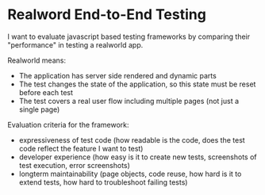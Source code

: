 Realword End-to-End Testing
===========================

I want to evaluate javascript based testing frameworks by comparing their "performance" in testing
a realworld app.

Realworld means:

- The application has server side rendered and dynamic parts
- The test changes the state of the application, so this state must be reset before each test
- The test covers a real user flow including multiple pages (not just a single page)

Evaluation criteria for the framework:

- expressiveness of test code (how readable is the code, does the test code reflect the feature I want to test)
- developer experience (how easy is it to create new tests, screenshots of test execution, error screenshots)
- longterm maintainability (page objects, code reuse, how hard is it to extend tests, how hard to troubleshoot failing tests)

